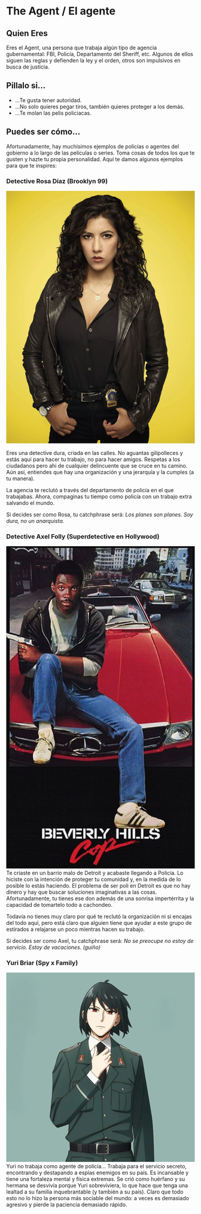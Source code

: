 # The Agent / El agente

## Quien Eres

Eres el Agent, una persona que trabaja algún tipo de agencia gubernamental: FBI, Policía, Departamento del Sheriff, etc. Algunos de ellos siguen las reglas y defienden la ley y el orden, otros son impulsivos en busca de justicia.


## Pillalo si...
- ...Te gusta tener autoridad.
- ...No solo quieres pegar tiros, también quieres proteger a los demás.
- ...Te molan las pelis policiacas.

## Puedes ser cómo...
Afortunadamente, hay muchísimos ejemplos de policías o agentes del gobierno a lo largo de las películas o series. Toma cosas de todos los que te gusten y hazte tu propia personalidad. Aquí te damos algunos ejemplos para que te inspires:


### Detective Rosa Díaz (Brooklyn 99)

![Rosa](./imgs/Rosadiaz.webp)

Eres una detective dura, criada en las calles. No aguantas gilipolleces y estás aquí para hacer tu trabajo, no para hacer amigos. Respetas a los ciudadanos pero ahi de cualquier delincuente que se cruce en tu camino. Aún así, entiendes que hay una organización y una jerarquía y la cumples (a tu manera).

La agencia te reclutó a través del departamento de policía en el que trabajabas. Ahora, compaginas tu tiempo como policía con un trabajo extra salvando el mundo.

Si decides ser como Rosa, tu catchphrase será: *Los planes son planes. Soy dura, no un anarquista.*

### Detective Axel Folly (Superdetective en Hollywood)
![Axel](./imgs/axelFolly.jpg)
Te criaste en un barrio malo de Detroit y acabaste llegando a Policía. Lo hiciste con la intención de proteger tu comunidad y, en la medida de lo posible lo estás haciendo. El problema de ser poli en Detroit es que no hay dinero y hay que buscar soluciones imaginativas a las cosas. Afortunadamente, tu tienes ese don además de una sonrisa impertérrita y la capacidad de tomartelo todo a cachondeo.

Todavía no tienes muy claro por qué te reclutó la organización ni si encajas del todo aquí, pero está claro que alguien tiene que ayudar a este grupo de estirados a relajarse un poco mientras hacen su trabajo.

Si decides ser como Axel, tu catchphrase será: *No se preocupe no estoy de servicio. Estoy de vacaciones. (guiño)*

### Yuri Briar (Spy x Family)

![Yuri](./imgs/YuriBriar.webp)
Yuri no trabaja como agente de policía... Trabaja para el servicio secreto, encontrando y destapando a espías enemigos en su país. Es incansable y tiene una fortaleza mental y física extremas. Se crió como huérfano y su hermana se desvivía porque Yuri sobreviviera, lo que hace que tenga una lealtad a su familia inquebrantable (y también a su país). Claro que todo esto no lo hizo la persona más sociable del mundo: a veces es demasiado agresivo y pierde la paciencia demasiado rápido.


<!---
### Sgt. Roger Murtaugh (Arma letal)

![Sgt. Roger Murtaugh](./imgs/roger-murtaugh.png)

Eres un buen policia y aunque prefieres resolver los conflictos siguiendo las reglas, eres flexible si el bien comun lo requiere. A punto de jubilarte, hace unos años fuiste reclutado por la agencia ya que te involucraste en un incidente y te viste obligado a abandonar tu identidad y tu familia a la que echas de menos.

Debido a tu experiencia, tu papel principal en el equipo sera el de liderarlos.

Si decides ser como el Sgt. Murtaugh, tu catchphrase será: *Estoy demasiado viejo para esta mierda*


### Dana Scully (Expediente X)

![Dana Scully](./imgs/dana-scully.jpg)

Eres una agente especial del FBI que en este momento se encuentra dando apoyo a la agencia. Si bien eres exceptica en lo referente a asuntos paranormales, tu paso por los *Expedientes X* te ha llevado a cuestionarlo.

Aunque tienes estudios de grado en fisica y en medicina, decidiste alistarte al FBI porque te parecio mas interesante.

Si decides ser como Dana Scully, tu catchphrase será: *La verdad está ahí afuera, pero también las mentiras.*
<!---
